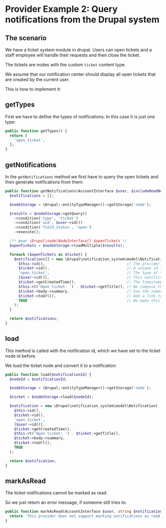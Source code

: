 # Provider Example 2: Query notifications from the Drupal system

## The scenario
We have a ticket system module in drupal. Users can
open tickets and a staff employee will handle their requests and then
close the ticket.

The tickets are nodes with the custom `ticket` content type.

We assume that our notification center should display all open tickets
that are created by the current user.

This is how to implement it:

## getTypes

First we have to define the types of notifications. In this case it is
just one type:

```php
public function getTypes() {
  return [
    'open_ticket',
  ];
}
```

## getNotifications

In the `getNotifications` method we first have to query the open
tickets and then generate notifications from them:


```php
public function getNotifications(AccountInterface $user, $includeReadNotifications = FALSE) {
  $notifications = [];

  $nodeStorage = \Drupal::entityTypeManager()->getStorage('node');

  $results = $nodeStorage->getQuery()
    ->condition('type', 'ticket')
    ->condition('uid', $user->id())
    ->condition('field_status', 'open')
    ->execute();

  /** @var \Drupal\node\NodeInterface[] $openTickets */
  $openTickets = $nodeStorage->loadMultiple($results);

  foreach ($openTickets as $ticket) {
    $notifications[] = new \Drupal\notification_system\model\Notification(
      $this->id(),                                     // The provider ID
      $ticket->id(),                                   // A unique id for this notification
      'open_ticket',                                   // The type of the notification
      [$user->id()],                                   // This notification targets only one user (The one who requested it)
      $ticket->getCreatedTime(),                       // The timestamp
      $this->t('Open ticket: ') . $ticket->getTitle(), // We compose the title
      $ticket->body->summary,                          // Use the summary of the body as body for the notification
      $ticket->toUrl(),                                // Add a link to the node
      TRUE                                             // We make this notification sticky, because it will be shown until the ticket is closed
    );
  }

  return $notifications;
}
```


## load

This method is called with the notification id, which we have set to
the ticket node id before.

We load the ticket node and convert it to a notification:

```php
public function load($notificationId) {
  $nodeId = $notificationId;

  $nodeStorage = \Drupal::entityTypeManager()->getStorage('node');

  $ticket = $nodeStorage->load($nodeId);

  $notification = new \Drupal\notification_system\model\Notification(
    $this->id(),
    $ticket->id(),
    'open_ticket',
    [$user->id()],
    $ticket->getCreatedTime(),
    $this->t('Open ticket: ') . $ticket->getTitle(),
    $ticket->body->summary,
    $ticket->toUrl(),
    TRUE
  );

  return $notification;
}
```


## markAsRead

The ticket notifications cannot be marked as read.

So we just return an error message, if someone still tries to.

```php
public function markAsRead(AccountInterface $user, string $notificationId) {
  return 'This provider does not support marking notifications as read';
}
```
